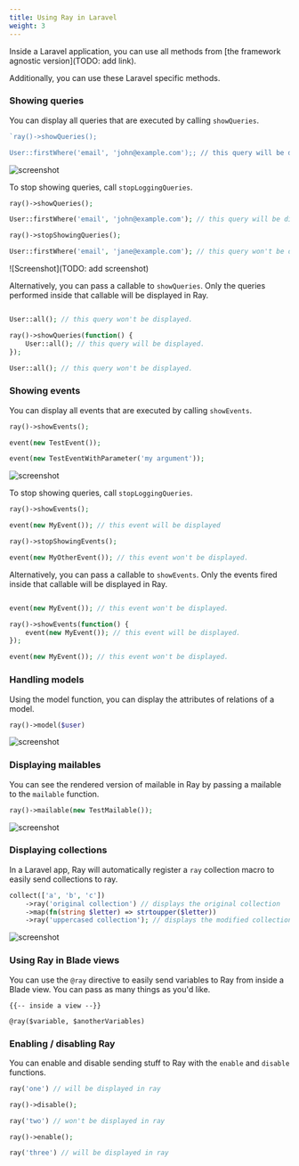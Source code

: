 ```yaml
---
title: Using Ray in Laravel
weight: 3
---
```


Inside a Laravel application, you can use all methods from [the framework agnostic version](TODO: add link).

Additionally, you can use these Laravel specific methods.

### Showing queries

You can display all queries that are executed by calling `showQueries`.

```php
`ray()->showQueries();

User::firstWhere('email', 'john@example.com');; // this query will be displayed in Ray.`
```

![screenshot](/docs/ray/v1/query.jpg)

To stop showing queries, call `stopLoggingQueries`.

```php
ray()->showQueries();

User::firstWhere('email', 'john@example.com'); // this query will be displayed.

ray()->stopShowingQueries();

User::firstWhere('email', 'jane@example.com'); // this query won't be displayed.
```

![Screenshot](TODO: add screenshot)

Alternatively, you can pass a callable to `showQueries`. Only the queries performed inside that callable will be displayed in Ray.

```php

User::all(); // this query won't be displayed.

ray()->showQueries(function() {
    User::all(); // this query will be displayed.
});

User::all(); // this query won't be displayed.
```

### Showing events

You can display all events that are executed by calling `showEvents`.

```php
ray()->showEvents();

event(new TestEvent());

event(new TestEventWithParameter('my argument'));
```

![screenshot](/docs/ray/v1/event.jpg)

To stop showing queries, call `stopLoggingQueries`.

```php
ray()->showEvents();

event(new MyEvent()); // this event will be displayed

ray()->stopShowingEvents();

event(new MyOtherEvent()); // this event won't be displayed.
```

Alternatively, you can pass a callable to `showEvents`. Only the events fired inside that callable will be displayed in Ray.

```php

event(new MyEvent()); // this event won't be displayed.

ray()->showEvents(function() {
    event(new MyEvent()); // this event will be displayed.
});

event(new MyEvent()); // this event won't be displayed.
```

### Handling models

Using the model function, you can display the attributes of relations of a model.

```php
ray()->model($user)
```

![screenshot](/docs/ray/v1/model.jpg)

### Displaying mailables

You can see the rendered version of mailable in Ray by passing a mailable to the `mailable` function.

```php
ray()->mailable(new TestMailable());
```

![screenshot](/docs/ray/v1/mailable.jpg)

### Displaying collections

In a Laravel app, Ray will automatically register a `ray` collection macro to easily send collections to ray.

```php
collect(['a', 'b', 'c'])
    ->ray('original collection') // displays the original collection
    ->map(fn(string $letter) => strtoupper($letter))
    ->ray('uppercased collection'); // displays the modified collection
```

![screenshot](/docs/ray/v1/collection.jpg)

### Using Ray in Blade views

You can use the `@ray` directive to easily send variables to Ray from inside a Blade view. You can pass as many things as you'd like.

```blade
{{-- inside a view --}}

@ray($variable, $anotherVariables)
```

### Enabling / disabling Ray

You can enable and disable sending stuff to Ray with the `enable` and `disable` functions.

```php
ray('one') // will be displayed in ray

ray()->disable();

ray('two') // won't be displayed in ray

ray()->enable();

ray('three') // will be displayed in ray
```
